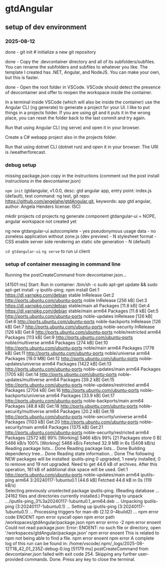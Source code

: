 # gtdAngular

## setup of dev environment

### 2025-08-12

done - git init # initialize a new git repository 

done - Copy the .devcontainer directory and all of its subfolders/subfiles. You can rename the subfolders and subfiles to whatever you like. The template I created has .NET, Angular, and NodeJS. You can make your own, but this is faster.

done - Open the root folder in VSCode. VSCode should detect the presence of devcontainer and offer to reopen the workspace inside the container.

In a terminal inside VSCode (which will also be inside the container) use the Angular CLI (ng generate) to generate a project for your UI. I like to put things in a projects folder. If you are using git and it puts it in the wrong place, you can reset the folder back to the last commit and try again.

Run that using Angular CLI (ng serve) and open it in your browser.

Create a C# webapp project also in the projects folder.

Run that using dotnet CLI (dotnet run) and open it in your browser. The URI is /weatherforecast.

### debug setup

missing package.json copy in the instructions (comment out the post install instructions in the devcontainer.json)

`npm init`
 (gtdangular, v1.0.0, desc: gtd angular app, entry point: index.js (default), test command: ng test, git repo: https://github.com/angelahe/gtdAngular.git, keywords: app gtd angular, author: Angela Henders license: ISC)

mkdir projects
cd projects
ng generate component gtdangular-ui = NOPE, angular workspace not created yet

ng new gtdangular-ui
autocomplete - yes
pseudonymous usage data - no
zoneless application without zone.js (dev preview) - N
stylesheet format - CSS
enable server side rendering an static site generation - N (default)

`cd gtdangular-ui`
`ng serve` to run ui client

### setup of container messaging in command line

Running the postCreateCommand from devcontainer.json...

[41501 ms] Start: Run in container: /bin/sh -c sudo apt-get update && sudo apt-get install -y iputils-ping; npm install
Get:1 https://dl.yarnpkg.com/debian stable InRelease
Get:2 http://ports.ubuntu.com/ubuntu-ports noble InRelease [256 kB]
Get:3 https://dl.yarnpkg.com/debian stable/main all Packages [11.8 kB]
Get:4 https://dl.yarnpkg.com/debian stable/main arm64 Packages [11.8 kB]
Get:5 http://ports.ubuntu.com/ubuntu-ports noble-updates InRelease [126 kB]
Get:6 http://ports.ubuntu.com/ubuntu-ports noble-backports InRelease [126 kB]
Get:7 http://ports.ubuntu.com/ubuntu-ports noble-security InRelease [126 kB]
Get:8 http://ports.ubuntu.com/ubuntu-ports noble/restricted arm64 Packages [113 kB]
Get:9 http://ports.ubuntu.com/ubuntu-ports noble/multiverse arm64 Packages [274 kB]
Get:10 http://ports.ubuntu.com/ubuntu-ports noble/main arm64 Packages [1776 kB]
Get:11 http://ports.ubuntu.com/ubuntu-ports noble/universe arm64 Packages [19.0 MB]
Get:12 http://ports.ubuntu.com/ubuntu-ports noble-updates/universe arm64 Packages [1422 kB]
Get:13 http://ports.ubuntu.com/ubuntu-ports noble-updates/main arm64 Packages [1705 kB]
Get:14 http://ports.ubuntu.com/ubuntu-ports noble-updates/multiverse arm64 Packages [39.2 kB]
Get:15 http://ports.ubuntu.com/ubuntu-ports noble-updates/restricted arm64 Packages [2704 kB]
Get:16 http://ports.ubuntu.com/ubuntu-ports noble-backports/universe arm64 Packages [33.9 kB]
Get:17 http://ports.ubuntu.com/ubuntu-ports noble-backports/main arm64 Packages [48.8 kB]
Get:18 http://ports.ubuntu.com/ubuntu-ports noble-security/multiverse arm64 Packages [20.2 kB]
Get:19 http://ports.ubuntu.com/ubuntu-ports noble-security/universe arm64 Packages [1103 kB]
Get:20 http://ports.ubuntu.com/ubuntu-ports noble-security/main arm64 Packages [1375 kB]
Get:21 http://ports.ubuntu.com/ubuntu-ports noble-security/restricted arm64 Packages [2572 kB]
99% [Working]                                                      5466 kB/s 99% [21 Packages store 0 B]                                        5466 kB/s 100% [Working]                                                     5466 kB/s                                                                              Fetched 32.9 MB in 6s (5408 kB/s)
Reading package lists... Done
Reading package lists... Done
Building dependency tree... Done
Reading state information... Done
The following NEW packages will be installed:
  iputils-ping
0 upgraded, 1 newly installed, 0 to remove and 19 not upgraded.
Need to get 44.6 kB of archives.
After this operation, 181 kB of additional disk space will be used.
Get:1 http://ports.ubuntu.com/ubuntu-ports noble-updates/main arm64 iputils-ping arm64 3:20240117-1ubuntu0.1 [44.6 kB]
Fetched 44.6 kB in 0s (119 kB/s)        
Selecting previously unselected package iputils-ping.
(Reading database ... 24162 files and directories currently installed.)
Preparing to unpack .../iputils-ping_3%3a20240117-1ubuntu0.1_arm64.deb ...
Unpacking iputils-ping (3:20240117-1ubuntu0.1) ...
Setting up iputils-ping (3:20240117-1ubuntu0.1) ...
Processing triggers for man-db (2.12.0-4build2) ...
npm error code ENOENT
npm error syscall open
npm error path /workspaces/gtdAngular/package.json
npm error errno -2
npm error enoent Could not read package.json: Error: ENOENT: no such file or directory, open '/workspaces/gtdAngular/package.json'
npm error enoent This is related to npm not being able to find a file.
npm error enoent
npm error A complete log of this run can be found in: /home/vscode/.npm/_logs/2025-08-12T18_42_01_235Z-debug-0.log
[51179 ms] postCreateCommand from devcontainer.json failed with exit code 254. Skipping any further user-provided commands.
Done. Press any key to close the terminal.